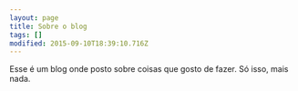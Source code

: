 ```yaml
---
layout: page
title: Sobre o blog
tags: []
modified: 2015-09-10T18:39:10.716Z
---
```


Esse é um blog onde posto sobre coisas que gosto de fazer. Só isso, mais nada.
